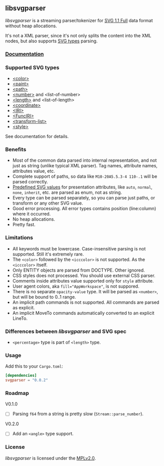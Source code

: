 ## libsvgparser

*libsvgparser* is a streaming parser/tokenizer for [SVG 1.1 Full](https://www.w3.org/TR/SVG/)
data format without heap allocations.

It's not a XML parser, since it's not only splits the content into the XML nodes,
but also supports [SVG types](https://www.w3.org/TR/SVG/types.html#BasicDataTypes) parsing.

### [Documentation](https://docs.rs/svgparser/)

### Supported SVG types
 - [\<color\>](https://www.w3.org/TR/SVG/types.html#DataTypeColor)
 - [\<paint\>](https://www.w3.org/TR/SVG/painting.html#SpecifyingPaint)
 - [\<path\>](https://www.w3.org/TR/SVG/paths.html#PathData)
 - [\<number\>](https://www.w3.org/TR/SVG/types.html#DataTypeNumber) and \<list-of-number\>
 - [\<length\>](https://www.w3.org/TR/SVG/types.html#DataTypeLength) and \<list-of-length\>
 - [\<coordinate\>](https://www.w3.org/TR/SVG/types.html#DataTypeCoordinate)
 - [\<IRI\>](https://www.w3.org/TR/SVG/types.html#DataTypeIRI)
 - [\<FuncIRI\>](https://www.w3.org/TR/SVG/types.html#DataTypeFuncIRI)
 - [\<transform-list\>](https://www.w3.org/TR/SVG/types.html#DataTypeTransformList)
 - [\<style\>](https://www.w3.org/TR/SVG/styling.html#StyleAttribute)

See documentation for details.

### Benefits
 - Most of the common data parsed into internal representation, and not just as string
   (unlike typical XML parser). Tag names, attribute names, attributes value, etc.
 - Complete support of paths, so data like `M10-20A5.5.3-4 110-.1` will be parsed correctly.
 - [Predefined SVG values](https://www.w3.org/TR/SVG/propidx.html) for presentation attributes,
   like `auto`, `normal`, `none`, `inherit`, etc. are parsed as enum, not as string.
 - Every type can be parsed separately, so you can parse just paths, or transform
   or any other SVG value.
 - Good error processing. All error types contains position (line:column) where it occurred.
 - No heap allocations.
 - Pretty fast.

### Limitations
 - All keywords must be lowercase. Case-insensitive parsing is not supported.
   Still it's extremely rare.
 - The `<color>` followed by the `<icccolor>` is not supported. As the `<icccolor>` itself.
 - Only ENTITY objects are parsed from DOCTYPE. Other ignored.
 - CSS styles does not processed. You should use external CSS parser.
 - Comments inside attributes value supported only for `style` attribute.
 - User agent colors, aka `fill="AppWorkspace"`, is not suppored.
 - There is no separate `opacity-value` type. It will be parsed as `<number>`,
   but will be bound to 0..1 range.
 - An implicit path commands is not supported. All commands are parsed as explicit.
 - An implicit MoveTo commands automatically converted to an explicit LineTo.

### Differences between *libsvgparser* and SVG spec
 - `<percentage>` type is part of `<length>` type.

### Usage

Add this to your `Cargo.toml`:

```toml
[dependencies]
svgparser = "0.0.2"
```

### Roadmap

V0.1.0
 - [ ] Parsing `f64` from a string is pretty slow (`Stream::parse_number`).

V0.2.0
 - [ ] Add an `<angle>` type support.

### License

*libsvgparser* is licensed under the [MPLv2.0](https://www.mozilla.org/en-US/MPL/).

